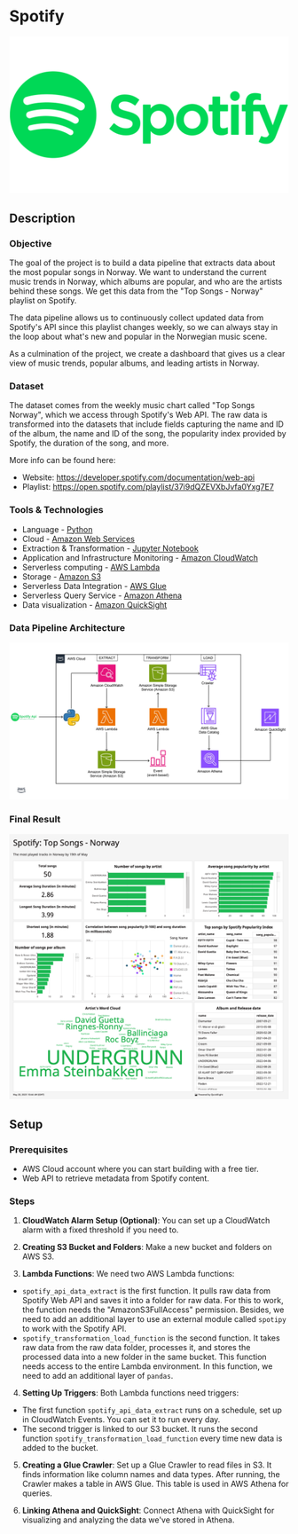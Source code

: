 # Spotify

![logo](https://github.com/umidmirzaev/spotify/blob/main/images/Spotify-Logo.png)

## Description

### Objective

The goal of the project is to build a data pipeline that extracts data about the most popular songs in Norway. We want to understand the current music trends in Norway, which albums are popular, and who are the artists behind these songs. We get this data from the "Top Songs - Norway" playlist on Spotify.

The data pipeline allows us to continuously collect updated data from Spotify's API since this playlist changes weekly, so we can always stay in the loop about what's new and popular in the Norwegian music scene. 

As a culmination of the project, we create a dashboard that gives us a clear view of music trends, popular albums, and leading artists in Norway.

### Dataset

The dataset comes from the weekly music chart called "Top Songs Norway", which we access through Spotify's Web API. The raw data is transformed into the datasets that include fields capturing the name and ID of the album, the name and ID of the song, the popularity index provided by Spotify, the duration of the song, and more.

More info can be found here: 
- Website: https://developer.spotify.com/documentation/web-api
- Playlist: https://open.spotify.com/playlist/37i9dQZEVXbJvfa0Yxg7E7

### Tools & Technologies

- Language - [Python](https://www.python.org/)
- Cloud - [Amazon Web Services](https://aws.amazon.com)
- Extraction & Transformation - [Jupyter Notebook](https://jupyter.org)
- Application and Infrastructure Monitoring - [Amazon CloudWatch](https://aws.amazon.com/cloudwatch/)
- Serverless computing - [AWS Lambda](https://aws.amazon.com/lambda/)
- Storage - [Amazon S3](https://aws.amazon.com/s3/)
- Serverless Data Integration - [AWS Glue](https://aws.amazon.com/glue/)
- Serverless Query Service - [Amazon Athena](https://aws.amazon.com/athena/)
- Data visualization - [Amazon QuickSight](https://aws.amazon.com/quicksight/)

### Data Pipeline Architecture
![Architecture](https://github.com/umidmirzaev/spotify/blob/main/images/Spotify_Architecture.jpg)

### Final Result
![SpotifyDashboard](https://github.com/umidmirzaev/spotify/blob/main/images/Dashboard.png)

## Setup

### Prerequisites

- AWS Cloud account where you can start building with a free tier.
- Web API to retrieve metadata from Spotify content.

### Steps
1. **CloudWatch Alarm Setup (Optional)**: You can set up a CloudWatch alarm with a fixed threshold if you need to.

2. **Creating S3 Bucket and Folders**: Make a new bucket and folders on AWS S3.

3. **Lambda Functions**: We need two AWS Lambda functions:
  - `spotify_api_data_extract` is the first function. It pulls raw data from Spotify Web API and saves it into a folder for raw data. For this to work, the function needs the "AmazonS3FullAccess" permission. Besides, we need to add an additional layer to use an external module called `spotipy` to work with the Spotify API. 
  - `spotify_transformation_load_function` is the second function. It takes raw data from the raw data folder, processes it, and stores the processed data into a new folder in the same bucket. This function needs access to the entire Lambda environment. In this function, we need to add an additional layer of `pandas`.

4. **Setting Up Triggers**: Both Lambda functions need triggers:
  - The first function `spotify_api_data_extract` runs on a schedule, set up in CloudWatch Events. You can set it to run every day.
  - The second trigger is linked to our S3 bucket. It runs the second function `spotify_transformation_load_function` every time new data is added to the bucket.

5. **Creating a Glue Crawler**: Set up a Glue Crawler to read files in S3. It finds information like column names and data types. After running, the Crawler makes a table in AWS Glue. This table is used in AWS Athena for queries.

6. **Linking Athena and QuickSight**: Connect Athena with QuickSight for visualizing and analyzing the data we've stored in Athena.
